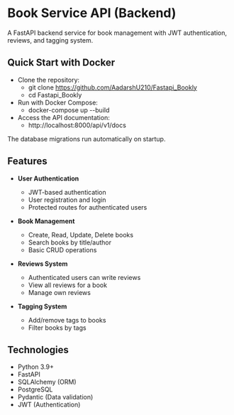 # Book Service API (Backend)

A FastAPI backend service for book management with JWT authentication, reviews, and tagging system.

## Quick Start with Docker

- Clone the repository:
    * git clone https://github.com/AadarshU210/Fastapi_Bookly
    * cd Fastapi_Bookly
- Run with Docker Compose:
    * docker-compose up --build
- Access the API documentation:
    * http://localhost:8000/api/v1/docs

 The database migrations run automatically on startup.

## Features

- **User Authentication**
  - JWT-based authentication
  - User registration and login
  - Protected routes for authenticated users

- **Book Management**
  - Create, Read, Update, Delete books
  - Search books by title/author
  - Basic CRUD operations

- **Reviews System**
  - Authenticated users can write reviews
  - View all reviews for a book
  - Manage own reviews

- **Tagging System**
  - Add/remove tags to books
  - Filter books by tags


## Technologies

- Python 3.9+
- FastAPI
- SQLAlchemy (ORM)
- PostgreSQL
- Pydantic (Data validation)
- JWT (Authentication)
